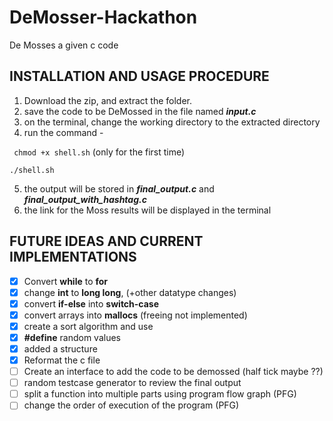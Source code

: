 # DeMosser-Hackathon
De Mosses a given c code

## INSTALLATION AND USAGE PROCEDURE
1.  Download the zip, and extract the folder.
2.  save the code to be DeMossed in the file named ***input.c***
3.  on the terminal, change the working directory to the extracted directory
4.  run the command -

``` chmod +x shell.sh```  (only for the first time)

``` ./shell.sh ```

5.  the output will be stored in ***final_output.c*** and ***final_output_with_hashtag.c***
6.  the link for the Moss results will be displayed in the terminal

## FUTURE IDEAS AND CURRENT IMPLEMENTATIONS
- [X] Convert **while** to **for**
- [X] change **int** to **long long**, (+other datatype changes)
- [X] convert **if-else** into **switch-case**
- [X] convert arrays into **mallocs** (freeing not implemented)
- [X] create a sort algorithm and use
- [X] **#define** random values
- [X] added a structure
- [X] Reformat the c file
- [ ] Create an interface to add the code to be demossed (half tick maybe ??)
- [ ] random testcase generator to review the final output
- [ ] split a function into multiple parts using program flow graph (PFG)
- [ ] change the order of execution of the program (PFG)

